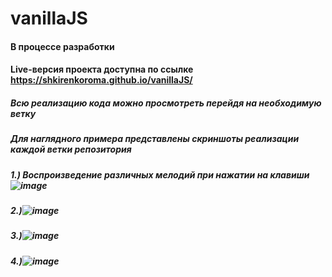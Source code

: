 # vanillaJS
#### В процессе разработки
#### Live-версия проекта доступна по ссылке https://shkirenkoroma.github.io/vanillaJS/
##### Всю реализацию кода можно просмотреть перейдя на необходимую ветку
##### Для наглядного примера представлены скриншоты реализации каждой ветки репозитория
##### 1.) Воспроизведение различных мелодий при нажатии на клавиши![image](https://user-images.githubusercontent.com/61347452/233421998-5f89f857-6469-439f-8498-9a5eed51f01f.png)
##### 2.)![image](https://user-images.githubusercontent.com/61347452/233424636-571bc5cb-7fbe-4ef7-a8d7-f993068b4446.png)
##### 3.)![image](https://user-images.githubusercontent.com/61347452/233745423-5e7a7038-5e7f-46d2-a841-12d1c4adc35e.png)
##### 4.)![image](https://user-images.githubusercontent.com/61347452/234125911-018de41d-19dd-4db5-83db-513cdce3616e.png)
